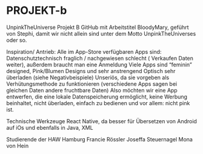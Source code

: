# PROJEKT-b

UnpinkTheUniverse
Projekt B GitHub mit Arbeitstitel BloodyMary, geführt von Stephi, damit wir nicht allein sind unter dem Motto UnpinkTheUniverses oder so.

Inspiration/ Antrieb: Alle im App-Store verfügbaren Apps sind: Datenschutztechnisch fraglich / nachgewiesen schlecht ( Verkaufen Daten weiter), außerdem braucht man eine Anmeldung Viele Apps sind “feminin” designed, Pink/Blumen Designs und sehr anstrengend Optisch sehr überladen (siehe Negativbeispiele) Unseriös, da sie vorgeben als Verhütungsmethode zu funktionieren (verschiedene Apps sagen bei gleichen Daten andere fruchtbare Daten) Also möchten wir eine App entwerfen, die eine lokale Datenspeicherung ermöglicht, keine Werbung beinhaltet, nicht überladen, einfach zu bedienen und vor allem: nicht pink ist.

Technische Werkzeuge React Native, da besser für Übersetzen von Android auf iOs und ebenfalls in Java, XML

Studierende der HAW Hamburg Francie Rössler Joseffa Steuernagel Mona von Hein
